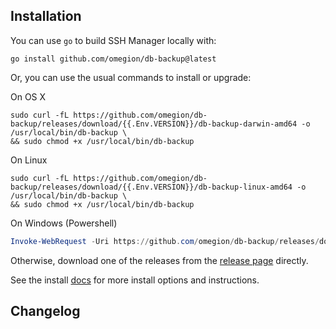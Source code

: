 ## Installation

You can use `go` to build SSH Manager locally with:

```shell
go install github.com/omegion/db-backup@latest
```

Or, you can use the usual commands to install or upgrade:

On OS X

```shell
sudo curl -fL https://github.com/omegion/db-backup/releases/download/{{.Env.VERSION}}/db-backup-darwin-amd64 -o /usr/local/bin/db-backup \
&& sudo chmod +x /usr/local/bin/db-backup
```

On Linux

```shell
sudo curl -fL https://github.com/omegion/db-backup/releases/download/{{.Env.VERSION}}/db-backup-linux-amd64 -o /usr/local/bin/db-backup \
&& sudo chmod +x /usr/local/bin/db-backup
```

On Windows (Powershell)

```powershell
Invoke-WebRequest -Uri https://github.com/omegion/db-backup/releases/download/{{.Env.VERSION}}/db-backup-windows-amd64 -OutFile $home\AppData\Local\Microsoft\WindowsApps\db-backup.exe
```

Otherwise, download one of the releases from the [release page](https://github.com/omegion/db-backup/releases/)
directly.

See the install [docs](https://github.com/omegion/db-backup) for more install options and instructions.

## Changelog
